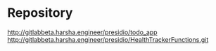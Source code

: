 # Repository
http://gitlabbeta.harsha.engineer/presidio/todo_app
http://gitlabbeta.harsha.engineer/presidio/HealthTrackerFunctions.git